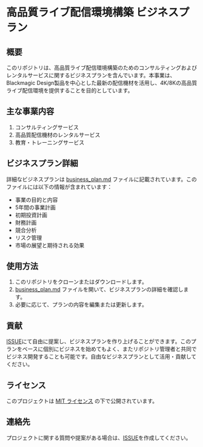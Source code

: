 # 高品質ライブ配信環境構築 ビジネスプラン

## 概要

このリポジトリは、高品質ライブ配信環境構築のためのコンサルティングおよびレンタルサービスに関するビジネスプランを含んでいます。本事業は、Blackmagic Design製品を中心とした最新の配信機材を活用し、4K/8Kの高品質ライブ配信環境を提供することを目的としています。

## 主な事業内容

1. コンサルティングサービス
2. 高品質配信機材のレンタルサービス
3. 教育・トレーニングサービス

## ビジネスプラン詳細

詳細なビジネスプランは [business_plan.md](https://github.com/takurot/live-streaming-busiless-plan/blob/main/business_plan.md) ファイルに記載されています。このファイルには以下の情報が含まれています：

- 事業の目的と内容
- 5年間の事業計画
- 初期投資計画
- 財務計画
- 競合分析
- リスク管理
- 市場の展望と期待される効果

## 使用方法

1. このリポジトリをクローンまたはダウンロードします。
2. [business_plan.md](https://github.com/takurot/live-streaming-busiless-plan/blob/main/business_plan.md) ファイルを開いて、ビジネスプランの詳細を確認します。
4. 必要に応じて、プランの内容を編集または更新します。

## 貢献

[ISSUE](https://github.com/takurot/live-streaming-busiless-plan/issues)にて自由に提案し、ビジネスプランを作り上げることができます。このプランをベースに個別にビジネスを始めてもよく、またリポジトリ管理者と共同でビジネス開発することも可能です。自由なビジネスプランとして活用・貢献してください。

## ライセンス

このプロジェクトは [MIT ライセンス](https://github.com/takurot/live-streaming-busiless-plan/blob/main/LICENSE) の下で公開されています。

## 連絡先

プロジェクトに関する質問や提案がある場合は、[ISSUE](https://github.com/takurot/live-streaming-busiless-plan/issues)を作成してください。

